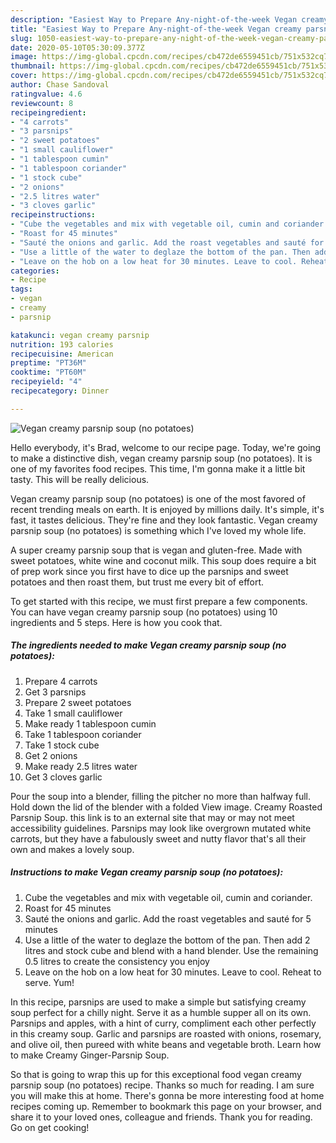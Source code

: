 ```yaml
---
description: "Easiest Way to Prepare Any-night-of-the-week Vegan creamy parsnip soup (no potatoes)"
title: "Easiest Way to Prepare Any-night-of-the-week Vegan creamy parsnip soup (no potatoes)"
slug: 1050-easiest-way-to-prepare-any-night-of-the-week-vegan-creamy-parsnip-soup-no-potatoes
date: 2020-05-10T05:30:09.377Z
image: https://img-global.cpcdn.com/recipes/cb472de6559451cb/751x532cq70/vegan-creamy-parsnip-soup-no-potatoes-recipe-main-photo.jpg
thumbnail: https://img-global.cpcdn.com/recipes/cb472de6559451cb/751x532cq70/vegan-creamy-parsnip-soup-no-potatoes-recipe-main-photo.jpg
cover: https://img-global.cpcdn.com/recipes/cb472de6559451cb/751x532cq70/vegan-creamy-parsnip-soup-no-potatoes-recipe-main-photo.jpg
author: Chase Sandoval
ratingvalue: 4.6
reviewcount: 8
recipeingredient:
- "4 carrots"
- "3 parsnips"
- "2 sweet potatoes"
- "1 small cauliflower"
- "1 tablespoon cumin"
- "1 tablespoon coriander"
- "1 stock cube"
- "2 onions"
- "2.5 litres water"
- "3 cloves garlic"
recipeinstructions:
- "Cube the vegetables and mix with vegetable oil, cumin and coriander."
- "Roast for 45 minutes"
- "Sauté the onions and garlic. Add the roast vegetables and sauté for 5 minutes"
- "Use a little of the water to deglaze the bottom of the pan. Then add 2 litres and stock cube and blend with a hand blender. Use the remaining 0.5 litres to create the consistency you enjoy"
- "Leave on the hob on a low heat for 30 minutes. Leave to cool. Reheat to serve. Yum!"
categories:
- Recipe
tags:
- vegan
- creamy
- parsnip

katakunci: vegan creamy parsnip 
nutrition: 193 calories
recipecuisine: American
preptime: "PT36M"
cooktime: "PT60M"
recipeyield: "4"
recipecategory: Dinner

---
```



![Vegan creamy parsnip soup (no potatoes)](https://img-global.cpcdn.com/recipes/cb472de6559451cb/751x532cq70/vegan-creamy-parsnip-soup-no-potatoes-recipe-main-photo.jpg)

Hello everybody, it's Brad, welcome to our recipe page. Today, we're going to make a distinctive dish, vegan creamy parsnip soup (no potatoes). It is one of my favorites food recipes. This time, I'm gonna make it a little bit tasty. This will be really delicious.

Vegan creamy parsnip soup (no potatoes) is one of the most favored of recent trending meals on earth. It is enjoyed by millions daily. It's simple, it's fast, it tastes delicious. They're fine and they look fantastic. Vegan creamy parsnip soup (no potatoes) is something which I've loved my whole life.

A super creamy parsnip soup that is vegan and gluten-free. Made with sweet potatoes, white wine and coconut milk. This soup does require a bit of prep work since you first have to dice up the parsnips and sweet potatoes and then roast them, but trust me every bit of effort.


To get started with this recipe, we must first prepare a few components. You can have vegan creamy parsnip soup (no potatoes) using 10 ingredients and 5 steps. Here is how you cook that.

<!--inarticleads1-->

##### The ingredients needed to make Vegan creamy parsnip soup (no potatoes):

1. Prepare 4 carrots
1. Get 3 parsnips
1. Prepare 2 sweet potatoes
1. Take 1 small cauliflower
1. Make ready 1 tablespoon cumin
1. Take 1 tablespoon coriander
1. Take 1 stock cube
1. Get 2 onions
1. Make ready 2.5 litres water
1. Get 3 cloves garlic


Pour the soup into a blender, filling the pitcher no more than halfway full. Hold down the lid of the blender with a folded View image. Creamy Roasted Parsnip Soup. this link is to an external site that may or may not meet accessibility guidelines. Parsnips may look like overgrown mutated white carrots, but they have a fabulously sweet and nutty flavor that&#39;s all their own and makes a lovely soup. 

<!--inarticleads2-->

##### Instructions to make Vegan creamy parsnip soup (no potatoes):

1. Cube the vegetables and mix with vegetable oil, cumin and coriander.
1. Roast for 45 minutes
1. Sauté the onions and garlic. Add the roast vegetables and sauté for 5 minutes
1. Use a little of the water to deglaze the bottom of the pan. Then add 2 litres and stock cube and blend with a hand blender. Use the remaining 0.5 litres to create the consistency you enjoy
1. Leave on the hob on a low heat for 30 minutes. Leave to cool. Reheat to serve. Yum!


In this recipe, parsnips are used to make a simple but satisfying creamy soup perfect for a chilly night. Serve it as a humble supper all on its own. Parsnips and apples, with a hint of curry, compliment each other perfectly in this creamy soup. Garlic and parsnips are roasted with onions, rosemary, and olive oil, then pureed with white beans and vegetable broth. Learn how to make Creamy Ginger-Parsnip Soup. 

So that is going to wrap this up for this exceptional food vegan creamy parsnip soup (no potatoes) recipe. Thanks so much for reading. I am sure you will make this at home. There's gonna be more interesting food at home recipes coming up. Remember to bookmark this page on your browser, and share it to your loved ones, colleague and friends. Thank you for reading. Go on get cooking!
